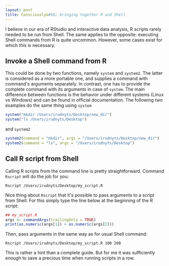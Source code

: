 ```yaml
---
layout: post
title: Consciously&#58; bringing together R and Shell
---
```


I believe in our era of RStudio and interactive data analysis, R scripts rarely needed to be run from Shell. The same applies to the opposite: executing Shell commands from R is quite uncommon. However, some cases exist for which this is necessary.

## Invoke a Shell command from R

This could be done by two functions, namely `system` and `system2`. The latter is considered as a more portable one, and supplies a command with command's arguments separately.  In contrast, one has to provide the complete command with its arguments in case of `system`. The main difference between functions is the behavior under different systems (Linux vs Windows) and can be found in official documentation. The following two examples do the same thing using `system`

```r
system("mkdir /Users/irudnyts/Desktop/new_dir")
system("ls /Users/irudnyts/Desktop")
```

and `system2`

```r
system2(command = "mkdir", args = "/Users/irudnyts/Desktop/new_dir")
system2(command = "ls", args = "/Users/irudnyts/Desktop")
```

## Call R script from Shell

Calling R scripts from the command line is pretty straightforward. Command `Rscript` will do the job for you:

```shell
Rscript /Users/irudnyts/Desktop/my_script.R
```

Nice thing about `Rscript` that it's possible to pass arguments to a script from Shell. For this simply type the line below at the beginning of the R script:

```r
## my_script.R
args <- commandArgs(trailingOnly = TRUE)
print(as.numeric(args[1]) + as.numeric(args[2]))
```

Then, pass arguments in the same way as for usual Shell command:

```shell
Rscript /Users/irudnyts/Desktop/my_script.R 100 200
```

This is rather a hint than a complete guide. But for me it was sufficiently enough to save a precious time when running scripts in a row.